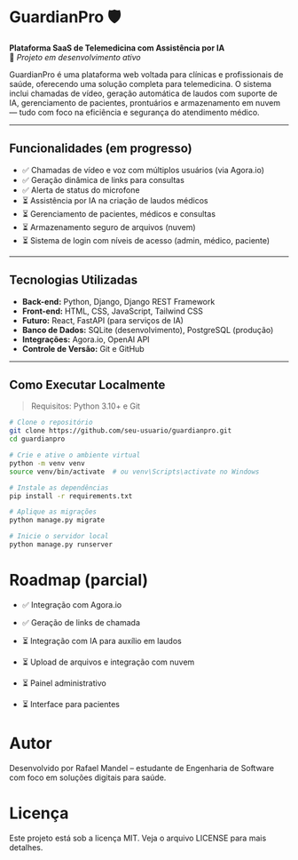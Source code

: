 # GuardianPro 🛡️  
**Plataforma SaaS de Telemedicina com Assistência por IA**  
🚧 *Projeto em desenvolvimento ativo*

GuardianPro é uma plataforma web voltada para clínicas e profissionais de saúde, oferecendo uma solução completa para telemedicina. O sistema inclui chamadas de vídeo, geração automática de laudos com suporte de IA, gerenciamento de pacientes, prontuários e armazenamento em nuvem — tudo com foco na eficiência e segurança do atendimento médico.

---

## Funcionalidades (em progresso)

- ✅ Chamadas de vídeo e voz com múltiplos usuários (via Agora.io)
- ✅ Geração dinâmica de links para consultas
- ✅ Alerta de status do microfone
- ⏳ Assistência por IA na criação de laudos médicos
- ⏳ Gerenciamento de pacientes, médicos e consultas
- ⏳ Armazenamento seguro de arquivos (nuvem)
- ⏳ Sistema de login com níveis de acesso (admin, médico, paciente)

---

## Tecnologias Utilizadas

- **Back-end:** Python, Django, Django REST Framework
- **Front-end:** HTML, CSS, JavaScript, Tailwind CSS
- **Futuro:** React, FastAPI (para serviços de IA)
- **Banco de Dados:** SQLite (desenvolvimento), PostgreSQL (produção)
- **Integrações:** Agora.io, OpenAI API
- **Controle de Versão:** Git e GitHub

---

## Como Executar Localmente

> Requisitos: Python 3.10+ e Git

```bash
# Clone o repositório
git clone https://github.com/seu-usuario/guardianpro.git
cd guardianpro

# Crie e ative o ambiente virtual
python -m venv venv
source venv/bin/activate  # ou venv\Scripts\activate no Windows

# Instale as dependências
pip install -r requirements.txt

# Aplique as migrações
python manage.py migrate

# Inicie o servidor local
python manage.py runserver
```

# Roadmap (parcial)

- ✅ Integração com Agora.io

- ✅ Geração de links de chamada

- ⏳ Integração com IA para auxílio em laudos

- ⏳ Upload de arquivos e integração com nuvem

- ⏳ Painel administrativo

- ⏳ Interface para pacientes

# Autor
Desenvolvido por Rafael Mandel – estudante de Engenharia de Software com foco em soluções digitais para saúde.

# Licença
Este projeto está sob a licença MIT. Veja o arquivo LICENSE para mais detalhes.